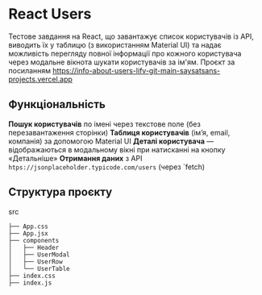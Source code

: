 # React Users
Тестове завдання на React, що завантажує список користувачів із API, виводить їх у таблицю (з використанням Material UI) та надає можливість перегляду повної інформації про кожного користувача через модальне вікнота шукати користувачів за ім'ям.
Проєкт за посиланням https://info-about-users-lifv-git-main-saysatsans-projects.vercel.app
## Функціональність
**Пошук користувачів** по імені через текстове поле (без перезавантаження сторінки)
**Таблиця користувачів** (ім’я, email, компанія) за допомогою Material UI
**Деталі користувача** — відображаються в модальному вікні при натисканні на кнопку «Детальніше»
**Отримання даних** з API `htps://jsonplaceholder.typicode.com/users` (через `fetch)

## Структура проєкту
src

    ├── App.css
    ├── App.jsx
    ├── components
    │   ├── Header
    │   ├── UserModal
    │   ├── UserRow
    │   └── UserTable
    ├── index.css
    ├── index.js
